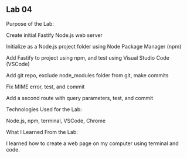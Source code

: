 ## Lab 04
Purpose of the Lab:

Create initial Fastify Node.js web server

Initialize as a Node.js project folder using Node Package Manager (npm)

Add Fastify to project using npm, and test using Visual Studio Code (VSCode)

Add git repo, exclude node_modules folder from git, make commits

Fix MIME error, test, and commit

Add a second route with query parameters, test, and commit


Technologies Used for the Lab:

Node.js, npm, terminal, VSCode, Chrome

What I Learned From the Lab:

I learned how to create a web page on my computer using terminal and code. 

